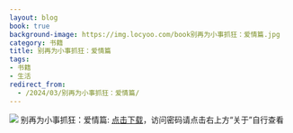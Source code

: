 ```yaml
---
layout: blog
book: true
background-image: https://img.locyoo.com/book别再为小事抓狂：爱情篇.jpg
category: 书籍
title: 别再为小事抓狂：爱情篇
tags:
- 书籍
- 生活
redirect_from:
  - /2024/03/别再为小事抓狂：爱情篇/
---
```

![](https://img.locyoo.com/book别再为小事抓狂：爱情篇.jpg)
别再为小事抓狂：爱情篇: <a name = "ref1" href="https://url18.ctfile.com/f/50983618-1345402624-c45693?p=3619">点击下载</a>，访问密码请点击右上方“关于”自行查看